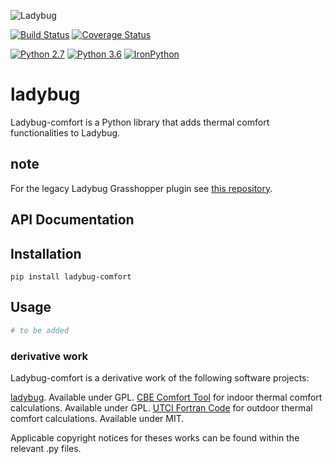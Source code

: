 
![Ladybug](http://www.ladybug.tools/assets/img/ladybug.png)


[![Build Status](https://travis-ci.org/ladybug-tools/ladybug.svg?branch=master)](https://travis-ci.org/ladybug-tools/ladybug-comfort)
[![Coverage Status](https://coveralls.io/repos/github/ladybug-tools/ladybug-comfort/badge.svg)](https://coveralls.io/github/ladybug-tools/ladybug-comfort)

[![Python 2.7](https://img.shields.io/badge/python-2.7-green.svg)](https://www.python.org/downloads/release/python-270/) [![Python 3.6](https://img.shields.io/badge/python-3.6-blue.svg)](https://www.python.org/downloads/release/python-360/) [![IronPython](https://img.shields.io/badge/ironpython-2.7-red.svg)](https://github.com/IronLanguages/ironpython2/releases/tag/ipy-2.7.8/)

# ladybug

Ladybug-comfort is a Python library that adds thermal comfort functionalities to Ladybug.

## note
For the legacy Ladybug Grasshopper plugin see [this repository](https://github.com/mostaphaRoudsari/ladybug).

## API Documentation

## Installation

`pip install ladybug-comfort`


## Usage

```python
# to be added
```


### derivative work
Ladybug-comfort is a derivative work of the following software projects:

[ladybug](https://github.com/ladybug). Available under GPL.
[CBE Comfort Tool](https://github.com/CenterForTheBuiltEnvironment/comfort_tool) for indoor thermal comfort calculations.  Available under GPL.
[UTCI Fortran Code](http://www.utci.org/utci_doku.php) for outdoor thermal comfort calculations.  Available under MIT.

Applicable copyright notices for theses works can be found within the relevant .py files.
